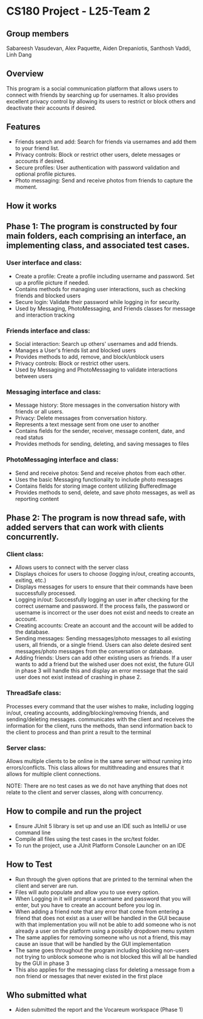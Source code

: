 # CS180 Project - L25-Team 2
## Group members
Sabareesh Vasudevan, Alex Paquette, Aiden Drepaniotis, Santhosh Vaddi, Linh Dang
## Overview
This program is a social communication platform that allows users to connect with friends by searching up for usernames. It also provides excellent privacy control by allowing its users to restrict or block others and deactivate their accounts if desired.
## Features
- Friends search and add: Search for friends via usernames and add them to your friend list.
- Privacy controls: Block or restrict other users, delete messages or accounts if desired.
- Secure profiles: User authentication with password validation and optional profile pictures.
- Photo messaging: Send and receive photos from friends to capture the moment.
## How it works

## Phase 1: The program is constructed by four main folders, each comprising an interface, an implementing class, and associated test cases.

### User interface and class: 
- Create a profile: Create a profile including username and password. Set up a profile picture if needed.
- Contains methods for managing user interactions, such as checking friends and blocked users
- Secure login: Validate their password while logging in for security.
- Used by Messaging, PhotoMessaging, and Friends classes for message and interaction tracking
### Friends interface and class: 
- Social interaction: Search up others' usernames and add friends.
- Manages a User's friends list and blocked users
- Provides methods to add, remove, and block/unblock users
- Privacy controls: Block or restrict other users.
- Used by Messaging and PhotoMessaging to validate interactions between users
### Messaging interface and class: 
- Message history: Store messages in the conversation history with friends or all users.
- Privacy: Delete messages from conversation history.
- Represents a text message sent from one user to another
- Contains fields for the sender, receiver, message content, date, and read status
- Provides methods for sending, deleting, and saving messages to files
### PhotoMessaging interface and class:
- Send and receive photos: Send and receive photos from each other.
- Uses the basic Messaging functionality to include photo messages
- Contains fields for storing image content utilizing BufferedImage
- Provides methods to send, delete, and save photo messages, as well as reporting content

## Phase 2: The program is now thread safe, with added servers that can work with clients concurrently.
### Client class:
- Allows users to connect with the server class
- Displays choices for users to choose (logging in/out, creating accounts, exiting, etc.)
- Displays messages for users to ensure that their commands have been successfully processed.
- Logging in/out: Successfully logging an user in after checking for the correct username and password. If the process fails, the password or username is incorrect or the user does not exist and needs to create an account.
- Creating accounts: Create an account and the account will be added to the database.
- Sending messages: Sending messages/photo messages to all existing users, all friends, or a single friend. Users can also delete desired sent messages/photo messages from the conversation or database.
- Adding friends: Users can add other existing users as friends. If a user wants to add a friend but the wished user does not exist, the future GUI in phase 3 will handle this and display an error message that the said user does not exist instead of crashing in phase 2.
### ThreadSafe class:
Processes every command that the user wishes to make, including logging in/out, creating accounts, adding/blocking/removing friends, and sending/deleting messages.
communicates with the client and receives the information for the client, runs the methods, than send information back to the client to process and than print a result to the terminal
### Server class:
Allows multiple clients to be online in the same server without running into errors/conflicts.
This class allows for multithreading and ensures that it allows for multiple client connections.

NOTE: There are no test cases as we do not have anything that does not relate to the client and server classes, along with concurrency.

## How to compile and run the project
- Ensure JUnit 5 library is set up and use an IDE such as IntelliJ or use command line
- Compile all files using the test cases in the src/test folder.
- To run the project, use a JUnit Platform Console Launcher on an IDE

## How to Test
- Run through the given options that are printed to the terminal when the client and server are run.
- Files will auto populate and allow you to use every option.
- When Logging in it will prompt a username and password that you will enter, but you have to create an account before you log in.
- When adding a friend note that any error that come from entering a friend that does not exist as a user will be handled in the GUI because with that implementation you will not be able to add someone who is not already a user on the platform using a possibly dropdown menu system
- The same applies for removing someone who us not a friend, this may cause an issue that will be handled by the GUI implementation
- The same goes throughout the program including blocking non-users not trying to unblock someone who is not blocked this will all be handled by the GUI in phase 3
- This also applies for the messaging class for deleting a message from a non friend or messages that never existed in the first place

  
## Who submitted what
- Aiden submitted the report and the Vocareum workspace (Phase 1)




